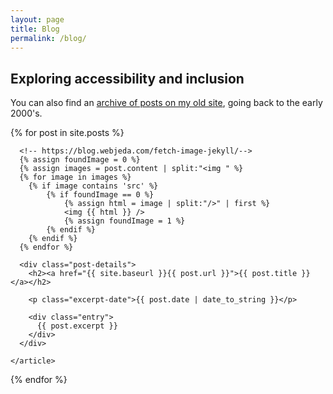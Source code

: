 ```yaml
---
layout: page
title: Blog
permalink: /blog/
---
```


## Exploring accessibility and inclusion

You can also find an [archive of posts on my old site](https://incl.ca), going back to the early 2000's.

<div class="posts">
  {% for post in site.posts %}
    <article class="post">

      <!-- https://blog.webjeda.com/fetch-image-jekyll/-->
      {% assign foundImage = 0 %}
      {% assign images = post.content | split:"<img " %}
      {% for image in images %}
        {% if image contains 'src' %}
            {% if foundImage == 0 %}
                {% assign html = image | split:"/>" | first %}
                <img {{ html }} />
                {% assign foundImage = 1 %}
            {% endif %}
        {% endif %}
      {% endfor %}

      <div class="post-details">
        <h2><a href="{{ site.baseurl }}{{ post.url }}">{{ post.title }}</a></h2>

        <p class="excerpt-date">{{ post.date | date_to_string }}</p>
  
        <div class="entry">
          {{ post.excerpt }}
        </div>
      </div>

    </article>
  {% endfor %}
</div>

